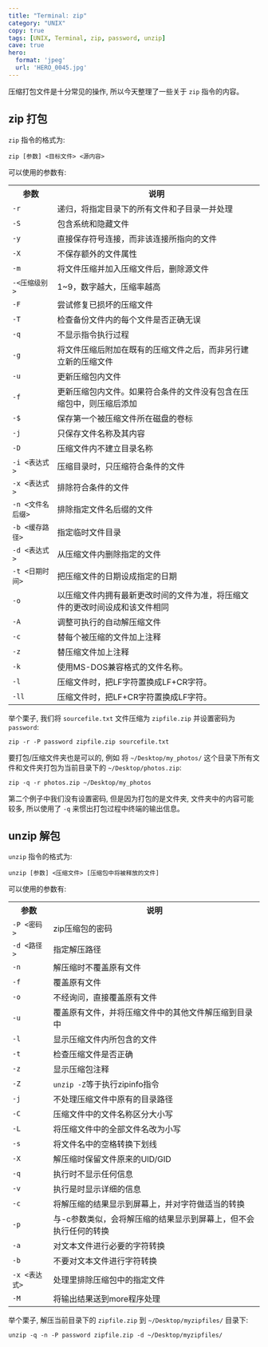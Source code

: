 ```yaml
---
title: "Terminal: zip"
category: "UNIX"
copy: true
tags: [UNIX, Terminal, zip, password, unzip]
cave: true
hero:
  format: 'jpeg'
  url: 'HERO_0045.jpg'
---
```

压缩打包文件是十分常见的操作, 所以今天整理了一些关于 `zip` 指令的内容。

## zip 打包

`zip` 指令的格式为:

```console
zip [参数] <目标文件> <源内容>
```

可以使用的参数有:

<table>
    <tr>
        <th>参数</th>
        <th>说明</th>
    </tr>
    <tr>
        <td><code>-r</code></td>
        <td>递归，将指定目录下的所有文件和子目录一并处理
        </td>
    </tr>
    <tr>
        <td><code>-S</code></td>
        <td>包含系统和隐藏文件
        </td>
    </tr>
    <tr>
        <td><code>-y</code></td>
        <td>直接保存符号连接，而非该连接所指向的文件
        </td>
    </tr>
    <tr>
        <td><code>-X</code></td>
        <td>不保存额外的文件属性
        </td>
    </tr>
    <tr>
        <td><code>-m</code></td>
        <td>将文件压缩并加入压缩文件后，删除源文件
        </td>
    </tr>
    <tr>
        <td><code>-<压缩级别></code></td>
        <td>1~9，数字越大，压缩率越高
        </td>
    </tr>
    <tr>
        <td><code>-F</code></td>
        <td>尝试修复已损坏的压缩文件
        </td>
    </tr>
    <tr>
        <td><code>-T</code></td>
        <td>检查备份文件内的每个文件是否正确无误
        </td>
    </tr>
    <tr>
        <td><code>-q</code></td>
        <td>不显示指令执行过程
        </td>
    </tr>
    <tr>
        <td><code>-g</code></td>
        <td>将文件压缩后附加在既有的压缩文件之后，而非另行建立新的压缩文件
        </td>
    </tr>
    <tr>
        <td><code>-u</code></td>
        <td>更新压缩包内文件
        </td>
    </tr>
    <tr>
        <td><code>-f</code></td>
        <td>更新压缩包内文件。如果符合条件的文件没有包含在压缩包中，则压缩后添加
        </td>
    </tr>
    <tr>
        <td><code>-$</code></td>
        <td>保存第一个被压缩文件所在磁盘的卷标
        </td>
    </tr>
    <tr>
        <td><code>-j</code></td>
        <td>只保存文件名称及其内容
        </td>
    </tr>
    <tr>
        <td><code>-D</code></td>
        <td>压缩文件内不建立目录名称
        </td>
    </tr>
    <tr>
        <td><code>-i <表达式></code></td>
        <td>压缩目录时，只压缩符合条件的文件
        </td>
    </tr>
    <tr>
        <td><code>-x <表达式></code></td>
        <td>排除符合条件的文件
        </td>
    </tr>
    <tr>
        <td><code>-n <文件名后缀></code></td>
        <td>排除指定文件名后缀的文件
        </td>
    </tr>
    <tr>
        <td><code>-b <缓存路径></code></td>
        <td>指定临时文件目录
        </td>
    </tr>
    <tr>
        <td><code>-d <表达式></code></td>
        <td>从压缩文件内删除指定的文件
        </td>
    </tr>
    <tr>
        <td><code>-t <日期时间></code></td>
        <td>把压缩文件的日期设成指定的日期
        </td>
    </tr>
    <tr>
        <td><code>-o</code></td>
        <td>以压缩文件内拥有最新更改时间的文件为准，将压缩文件的更改时间设成和该文件相同
        </td>
    </tr>
    <tr>
        <td><code>-A</code></td>
        <td>调整可执行的自动解压缩文件
        </td>
    </tr>
    <tr>
        <td><code>-c</code></td>
        <td>替每个被压缩的文件加上注释
        </td>
    </tr>
    <tr>
        <td><code>-z</code></td>
        <td>替压缩文件加上注释
        </td>
    </tr>
    <tr>
        <td><code>-k</code></td>
        <td>使用MS-DOS兼容格式的文件名称。
        </td>
    </tr>
    <tr>
        <td><code>-l</code></td>
        <td>压缩文件时，把LF字符置换成LF+CR字符。
        </td>
    </tr>
    <tr>
        <td><code>-ll</code></td>
        <td>压缩文件时，把LF+CR字符置换成LF字符。
        </td>
    </tr>
</table>

举个栗子, 我们将 `sourcefile.txt` 文件压缩为 `zipfile.zip` 并设置密码为 `password`:

```console
zip -r -P password zipfile.zip sourcefile.txt
```

要打包/压缩文件夹也是可以的, 例如 将 `~/Desktop/my_photos/` 这个目录下所有文件和文件夹打包为当前目录下的 `~/Desktop/photos.zip`:

```console
zip -q -r photos.zip ~/Desktop/my_photos
```

第二个例子中我们没有设置密码, 但是因为打包的是文件夹, 文件夹中的内容可能较多, 所以使用了 `-q` 来惯出打包过程中终端的输出信息。

## unzip 解包

`unzip` 指令的格式为:

```console
unzip [参数] <压缩文件> [压缩包中将被释放的文件]
```

可以使用的参数有:

<table>
    <tr>
        <th>参数</th>
        <th>说明</th>
    </tr>
    <tr>
        <td><code>-P <密码></code></td>
        <td>zip压缩包的密码</td>
    </tr>
    <tr>
        <td><code>-d <路径></code></td>
        <td>指定解压路径</td>
    </tr>
    <tr>
        <td><code>-n</code></td>
        <td>解压缩时不覆盖原有文件</td>
    </tr>
    <tr>
        <td><code>-f</code></td>
        <td>覆盖原有文件</td>
    </tr>
    <tr>
        <td><code>-o</code></td>
        <td>不经询问，直接覆盖原有文件</td>
    </tr>
    <tr>
        <td><code>-u</code></td>
        <td>覆盖原有文件，并将压缩文件中的其他文件解压缩到目录中</td>
    </tr>
    <tr>
        <td><code>-l</code></td>
        <td>显示压缩文件内所包含的文件</td>
    </tr>
    <tr>
        <td><code>-t</code></td>
        <td>检查压缩文件是否正确</td>
    </tr>
    <tr>
        <td><code>-z</code></td>
        <td>显示压缩包注释</td>
    </tr>
    <tr>
        <td><code>-Z</code></td>
        <td><code>unzip -Z</code>等于执行zipinfo指令</td>
    </tr>
    <tr>
        <td><code>-j</code></td>
        <td>不处理压缩文件中原有的目录路径</td>
    </tr>
    <tr>
        <td><code>-C</code></td>
        <td>压缩文件中的文件名称区分大小写</td>
    </tr>
    <tr>
        <td><code>-L</code></td>
        <td>将压缩文件中的全部文件名改为小写</td>
    </tr>
    <tr>
        <td><code>-s</code></td>
        <td>将文件名中的空格转换下划线</td>
    </tr>
    <tr>
        <td><code>-X</code></td>
        <td>解压缩时保留文件原来的UID/GID</td>
    </tr>
    <tr>
        <td><code>-q</code></td>
        <td>执行时不显示任何信息</td>
    </tr>
    <tr>
        <td><code>-v</code></td>
        <td>执行是时显示详细的信息</td>
    </tr>
    <tr>
        <td><code>-c</code></td>
        <td>将解压缩的结果显示到屏幕上，并对字符做适当的转换</td>
    </tr>
    <tr>
        <td><code>-p</code></td>
        <td>与-c参数类似，会将解压缩的结果显示到屏幕上，但不会执行任何的转换</td>
    </tr>
    <tr>
        <td><code>-a</code></td>
        <td>对文本文件进行必要的字符转换</td>
    </tr>
    <tr>
        <td><code>-b</code></td>
        <td>不要对文本文件进行字符转换</td>
    </tr>
    <tr>
        <td><code>-x <表达式></code></td>
        <td>处理里排除压缩包中的指定文件</td>
    </tr>
    <tr>
        <td><code>-M</code></td>
        <td>将输出结果送到more程序处理</td>
    </tr>
</table>

举个栗子, 解压当前目录下的 `zipfile.zip` 到 `~/Desktop/myzipfiles/` 目录下:

```console
unzip -q -n -P password zipfile.zip -d ~/Desktop/myzipfiles/
```
